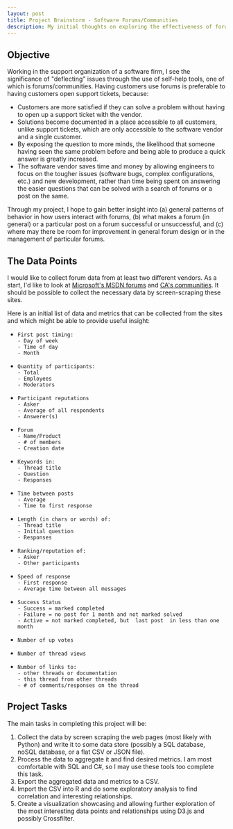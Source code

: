 ```yaml
---
layout: post
title: Project Brainstorm - Software Forums/Communities
description: My initial thoughts on exploring the effectiveness of forums for my EDAV project
--- 
```


## Objective

Working in the support organization of a software firm, I see the significance of "deflecting" issues through the use of self-help  tools, one of which is forums/communities. Having customers use forums is preferable to having customers open support tickets, because:


- Customers are more satisfied if they can solve a problem without having to open up a support ticket with the vendor.
- Solutions become documented in a place accessible to all customers, unlike support tickets, which are only accessible to the software vendor and a single customer.
- By exposing the question to more minds, the likelihood that someone having seen the same problem before and being able to produce a quick answer is greatly increased.
- The software vendor saves time and money by allowing engineers to focus on the tougher issues (software bugs, complex configurations, etc.) and new development, rather than time being spent on answering the easier questions that can be solved with a search of forums or a post on the same.

Through my project, I hope to gain better insight into (a) general patterns of behavior in how users interact with forums, (b) what makes a forum (in general) or a particular post on a forum successful or unsuccessful, and (c) where may there be room for improvement in general forum design or in the management of particular forums.

## The Data Points

I would like to collect forum data from at least two different vendors. As a start, I'd like to look at [Microsoft's MSDN forums](http://social.msdn.microsoft.com/Forums/en-US/home) and [CA's communities]( https://communities.ca.com/web/guest/community-directory). It should be possible to collect the necessary data by screen-scraping these sites.

Here is an initial list of data and metrics that can be collected from the sites and which might be able to provide useful insight:

 -     First post timing:
       - Day of week
       - Time of day
       - Month
 -     Quantity of participants:
       - Total
       - Employees
       - Moderators
 -     Participant reputations
       - Asker
       - Average of all respondents
       - Answerer(s)
 -     Forum
       - Name/Product
       - # of members
       - Creation date
 -     Keywords in:
       - Thread title
       - Question
       - Responses
 -     Time between posts
       - Average
       - Time to first response
 -     Length (in chars or words) of:
       - Thread title
       - Initial question
       - Responses
 -     Ranking/reputation of: 
       - Asker
       - Other participants
 -     Speed of response
       - First response
       - Average time between all messages
 -     Success Status
       - Success = marked completed
       - Failure = no post for 1 month and not marked solved
       - Active = not marked completed, but  last post  in less than one month
 -     Number of up votes
 -     Number of thread views
 -     Number of links to:
       - other threads or documentation
       - this thread from other threads
       - # of comments/responses on the thread

## Project Tasks

The main tasks in completing this project will be:

1. Collect the data by screen scraping the web pages (most likely with Python) and write it to some data store (possibly a SQL database, noSQL database, or a flat CSV or JSON file).
2.  Process the data to aggregate it and find desired metrics. I am most comfortable with SQL and C#, so I may use these tools too complete this task.
3.  Export the aggregated data and metrics to a CSV.
4.  Import the CSV into R and do some exploratory analysis to find correlation and interesting relationships.
5.  Create a visualization showcasing and allowing further exploration of the most interesting data points and relationships using D3.js and possibly Crossfilter.